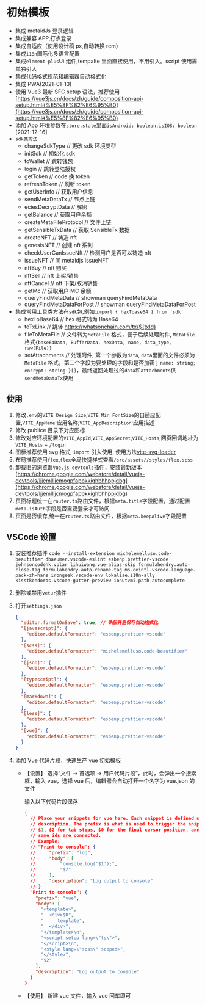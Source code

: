 # 初始模板

- 集成 metaidJs 登录逻辑
- 集成兼容 APP,打点登录
- 集成自适应（使用设计稿 px,自动转换 rem）
- 集成`i18n`国际化多语言配置
- 集成`element-plus`Ui 组件,tempalte 里面直接使用，不用引入。script 使用需单独引入
- 集成代码格式规范和编辑器自动格式化
- 集成 PWA(2021-01-13)
- 使用 Vue3 最新 SFC setup 语法，推荐使用[https://vue3js.cn/docs/zh/guide/composition-api-setup.html#%E5%8F%82%E6%95%B0](https://vue3js.cn/docs/zh/guide/composition-api-setup.html#%E5%8F%82%E6%95%B0)
- 添加 App 环境参数在`store.state`里面`isAndroid: boolean,isIOS: boolean` [2021-12-16]
- `sdk类方法`
  - changeSdkType // 更改 sdk 环境类型
  - initSdk // 初始化 sdk
  - toWallet // 跳转钱包
  - login // 跳转登陆授权
  - getToken // code 换 token
  - refreshToken // 刷新 token
  - getUserInfo // 获取用户信息
  - sendMetaDataTx // 节点上链
  - eciesDecryptData // 解密
  - getBalance // 获取用户余额
  - createMetaFileProtocol // 文件上链
  - getSensibleTxData // 获取 SensibleTx 数据
  - createNFT // 铸造 nft
  - genesisNFT // 创建 nft 系列
  - checkUserCanIssueNft // 检测用户是否可以铸造 nft
  - issueNFT // 同 metaidjs issueNFT
  - nftBuy // nft 购买
  - nftSell // nft 上架/销售
  - nftCancel // nft 下架/取消销售
  - getMc // 获取用户 MC 余额
  - queryFindMetaData // showman queryFindMetaData
  - queryFindMetaDataForPost // showman queryFindMetaDataForPost
- 集成常用工具类方法在`sdk`包,例如:`import { hexToase64 } from 'sdk'`
  - hexToBase64 // hex 格式转为 Base64
  - toTxLink // 跳转 https://whatsonchain.com/tx/${txId}
  - fileToMetaFile // 文件转为`MetaFile` 格式，便于后续处理附件, `MetaFile`格式`{base64Data, BufferData, hexData, name, data_type, raw(File)}`
  - setAttachments // 处理附件, 第一个参数为`data`, `data`里面的文件必须为`MetaFile` 格式，第二个字段为要处理的字段和是否加密`{ name: string; encrypt: string }[]`，最终返回处理过的`data`和`attachments`供`sendMetaDataTx`使用

## 使用

1. 修改`.env`的`VITE_Design_Size`,`VITE_Min_FontSize`的自适应配置,`VITE_AppName`:应用名称;`VITE_AppDescription`:应用描述
2. 修改 publice 目录下对应图标
3. 修改对应环境配置的`VITE_AppId`,`VITE_AppSecret`,`VITE_Hosts`,网页回调地址为`VITE_Hosts` + `/login`
4. 图标推荐使用 svg 格式, `import` 引入使用, 使用方法[vite-svg-loader](https://github.com/jpkleemans/vite-svg-loader)
5. 布局推荐使用`flex`,`flex`全局快捷样式查看`/src/assets//styles/flex.scss`
6. 卸载旧的浏览器`Vue.js devtools`插件，安装最新版本[https://chrome.google.com/webstore/detail/vuejs-devtools/ljjemllljcmogpfapbkkighbhhppjdbg](https://chrome.google.com/webstore/detail/vuejs-devtools/ljjemllljcmogpfapbkkighbhhppjdbg)
7. 页面标题统一在`router.ts`路由文件，根据`meta.title`字段配置，通过配置`meta.isAuth`字段是否需要登录才可访问
8. 页面是否缓存,统一在`router.ts`路由文件，根据`meta.keepAlive`字段配置

## VSCode 设置

1. 安装推荐插件
   `code --install-extension michelemelluso.code-beautifier dbaeumer.vscode-eslint esbenp.prettier-vscode johnsoncodehk.volar lihuiwang.vue-alias-skip formulahendry.auto-close-tag formulahendry.auto-rename-tag ms-ceintl.vscode-language-pack-zh-hans irongeek.vscode-env lokalise.i18n-ally kisstkondoros.vscode-gutter-preview ionutvmi.path-autocomplete`

2. 删除或禁用`vetur`插件

3. 打开`settings.json`
   ```json
   {
     "editor.formatOnSave": true, // 确保开启保存自动格式化
     "[javascript]": {
       "editor.defaultFormatter": "esbenp.prettier-vscode"
     },
     "[scss]": {
       "editor.defaultFormatter": "michelemelluso.code-beautifier"
     },
     "[json]": {
       "editor.defaultFormatter": "esbenp.prettier-vscode"
     },
     "[typescript]": {
       "editor.defaultFormatter": "esbenp.prettier-vscode"
     },
     "[markdown]": {
       "editor.defaultFormatter": "esbenp.prettier-vscode"
     },
     "[less]": {
       "editor.defaultFormatter": "esbenp.prettier-vscode"
     },
     "[vue]": {
       "editor.defaultFormatter": "esbenp.prettier-vscode"
     }
   }
   ```
4. 添加 Vue 代码片段，快速生产 vue 初始模板

   - 【设置】
     选择“文件 -> 首选项 -> 用户代码片段”，此时，会弹出一个搜索框，输入 vue，选择 vue 后，编辑器会自动打开一个名字为 vue.json 的文件

     输入以下代码片段保存

     ```json
     {
       // Place your snippets for vue here. Each snippet is defined under a snippet name and has a prefix, body and
       // description. The prefix is what is used to trigger the snippet and the body will be expanded and inserted. Possible variables are:
       // $1, $2 for tab stops, $0 for the final cursor position, and ${1:label}, ${2:another} for placeholders. Placeholders with the
       // same ids are connected.
       // Example:
       // "Print to console": {
       //     "prefix": "log",
       //     "body": [
       //         "console.log('$1');",
       //         "$2"
       //     ],
       //     "description": "Log output to console"
       // }
       "Print to console": {
         "prefix": "vue",
         "body": [
           "<template>",
           "  <div>$0",
           "     template",
           "  </div>",
           "</template>\n",
           "<script setup lang=\"ts\">",
           "</script>\n",
           "<style lang=\"scss\" scoped>",
           "</style>",
           "$2"
         ],
         "description": "Log output to console"
       }
     }
     ```

   - 【使用】
     新建 vue 文件，输入 vue 回车即可
